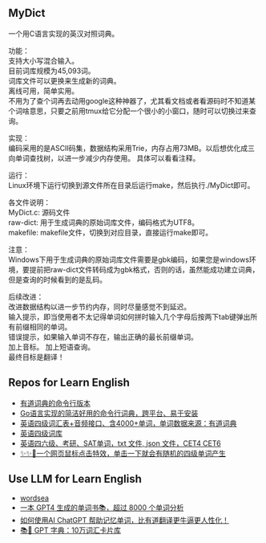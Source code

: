 MyDict
---------------------------------------

一个用C语言实现的英汉对照词典。

功能：    
支持大小写混合输入。    
目前词库规模为45,093词。   
词库文件可以更换来生成新的词典。   
离线可用，简单实用。   
不用为了查个词再去动用google这种神器了，尤其看文档或者看源码时不知道某个词啥意思，只要之前用tmux给它分配一个很小的小窗口，随时可以切换过来查询。

实现：  
编码采用的是ASCII码集，数据结构采用Trie，内存占用73MB。以后想优化成三向单词查找树，以进一步减少内存使用。
具体可以看看注释。

运行：   
Linux环境下运行切换到源文件所在目录后运行make，然后执行./MyDict即可。

各文件说明：   
MyDict.c: 源码文件    
raw-dict: 用于生成词典的原始词库文件，编码格式为UTF8。   
makefile: makefile文件，切换到对应目录，直接运行make即可。   

注意：  
Windows下用于生成词典的原始词库文件需要是gbk编码，如果您是windows环境，要提前把raw-dict文件转码成为gbk格式，否则的话，虽然能成功建立词典，但是查询的时候看到的是乱码。

后续改进：     
改进数据结构以进一步节约内存，同时尽量感觉不到延迟。  
输入提示，即当使用者不太记得单词如何拼时输入几个字母后按两下tab键弹出所有前缀相同的单词。   
错误提示，如果输入单词不存在，输出正确的最长前缀单词。   
加上音标。
加上短语查询。   
最终目标是翻译！

## Repos for Learn English

- [有道词典的命令行版本](https://github.com/ChestnutHeng/Wudao-dict)
- [Go语言实现的简洁好用的命令行词典，跨平台、易于安装](https://github.com/Karmenzind/kd)
- [英语四级词汇表+音频接口、含4000+单词，单词数据来源：有道词典](https://github.com/mihu915/cet4_dict)
- [英语四级词库](https://github.com/cuttlin/Vocabulary-of-CET-4)
- [英语四六级、考研、SAT单词，txt 文件, json 文件，CET4 CET6](https://github.com/KyleBing/english-vocabulary)
- [✨✨🎏一个网页鼠标点击特效，单击一下就会有随机的四级单词产生](https://github.com/flymysql/CET4-Mouse-click-effects)

## Use LLM for Learn English

- [wordsea](https://github.com/vxiaozhi/wordsea)
- [一本 GPT4 生成的单词书📚，超过 8000 个单词分析](https://github.com/Ceelog/DictionaryByGPT4)
- [如何使用AI ChatGPT 帮助记忆单词，比有道翻译更牛逼更人性化！](https://zhuanlan.zhihu.com/p/625175873)
- [📚🎨 GPT 字典：10万词汇卡片库](https://github.com/MrDalili/gptDictionary)
